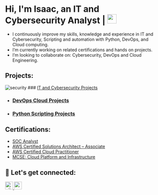 <h1>Hi, I'm Isaac, an IT and Cybersecurity Analyst | <img src="https://media.giphy.com/media/WUlplcMpOCEmTGBtBW/giphy.gif" width="30"> </h1>

- I continuously improve my skills, knowledge and experience in IT and Cybersecurity, Scripting and automation with Python, DevOps, and Cloud computing.
- I’m currently working on related certifications and hands on projects.
- I’m looking to collaborate on: Cybersecurity, DevOps and Cloud Engineering.
## Projects:
![security](https://github.com/Isaac-Ayanda/Isaac-Ayanda/assets/26657037/6458d8c4-f3a0-4633-8771-a816295523a3) ###  [IT and Cybersecurity Projects](https://github.com/Isaac-Ayanda/Cybersecurity-Projects/blob/main/README.md)
 - ### [DevOps Cloud Projects ](https://github.com/Isaac-Ayanda/DevOps_Projects/blob/main/README.md)
- ### [Python Scripting Projects](https://github.com/Isaac-Ayanda/Python-Scripting-portfolio/blob/main/README.md)

<!-- <img src="https://user-images.githubusercontent.com/64049432/203648913-38af64b1-2761-4a04-919d-aeb567935a47.gif" border-radius="5px" width="95%" height="600px"> -->
## Certifications:
- [SOC Analyst](https://app.kajabi.com/certificates/0e536ee5/)
- [AWS Certified Solutions Architect – Associate](https://www.credly.com/badges/70941d8f-a4f1-42f1-a92b-f55ef586932a/public_url)
- [AWS Certified Cloud Practitioner](https://www.credly.com/badges/855ce682-51a0-4632-b05a-e7a25dba9087/public_url)
- [MCSE: Cloud Platform and Infrastructure](https://www.credly.com/badges/b79c9c62-426c-4491-828e-97ddc19b2741/public_url)
## 🤝 Let's get connected:

<p align="left">
 <a href="https://github.com/Isaac-Ayanda" target="_blank">
<img src=https://img.shields.io/badge/github-%2324292e.svg?&style=for-the-badge&logo=github&logoColor=white alt=github" height=25/>
  <a href="https://www.linkedin.com/in/isaacayanda/"><img src="https://img.shields.io/badge/linkedin-%230077B5.svg?&style=for-the-badge&logo=linkedin&logoColor=white" height=25> </a>

</p>


